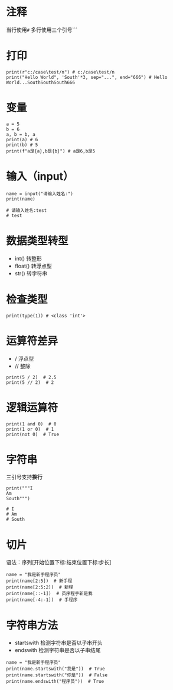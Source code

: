 # 注释
当行使用`#`
多行使用三个引号```

# 打印
```
print(r"c:/case\test/n") # c:/case\test/n
print("Hello World", 'South'*3, sep="...", end="666") # Hello World...SouthSouthSouth666
```

# 变量
```
a = 5
b = 6
a, b = b, a
print(a) # 6
print(b) # 5
print(f"a是{a},b是{b}") # a是6,b是5
```

# 输入（input）
```
name = input("请输入姓名:")
print(name)

# 请输入姓名:test
# test
```

# 数据类型转型
* int() 转整形
* float() 转浮点型
* str() 转字符串

# 检查类型
```
print(type(1)) # <class 'int'>
```

# 运算符差异
* / 浮点型
* // 整除
```
print(5 / 2)  # 2.5
print(5 // 2)  # 2
```

# 逻辑运算符
```
print(1 and 0)  # 0
print(1 or 0)  # 1
print(not 0)  # True
```

# 字符串
三引号支持**换行**
```
print("""I
Am
South""")

# I
# Am
# South
```

# 切片
语法：序列[开始位置下标:结束位置下标:步长]
```
name = "我是新手程序员"
print(name[2:5])  # 新手程
print(name[2:5:2])  # 新程
print(name[::-1])  # 员序程手新是我
print(name[-4:-1])  # 手程序
```

# 字符串方法
* startswith 检测字符串是否以子串开头
* endswith 检测字符串是否以子串结尾
```
name = "我是新手程序员"
print(name.startswith("我是"))  # True
print(name.startswith("你是"))  # False
print(name.endswith("程序员"))  # True
```